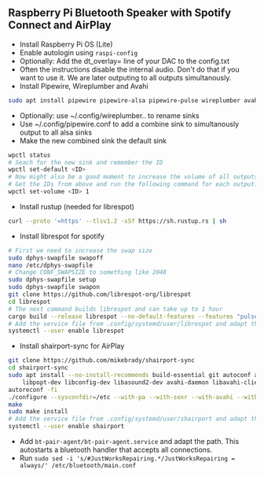 ## Raspberry Pi Bluetooth Speaker with Spotify Connect and AirPlay

- Install Raspberry Pi OS (Lite)
- Enable autologin using `raspi-config`
- Optionally: Add the dt_overlay= line of your DAC to the config.txt
- Often the instructions disable the internal audio. Don't do that if you want to use it. We are later outputing to all outputs simultanously.
- Install Pipewire, Wireplumber and Avahi
```sh
sudo apt install pipewire pipewire-alsa pipewire-pulse wireplumber avahi-daemon libpulse-dev
```
- Optionally: use ~/.config/wireplumber.. to rename sinks
- Use ~/.config/pipewire.conf to add a combine sink to simultanously output to all alsa sinks
- Make the new combined sink the default sink
```sh
wpctl status
# Seach for the new sink and remember the ID
wpctl set-default <ID>
# Now might also be a good moment to increase the volume of all outputs to 1.
# Get the IDs from above and run the following command for each output.
wpctl set-volume <ID> 1
```
- Install rustup (needed for librespot)
```sh
curl --proto '=https' --tlsv1.2 -sSf https://sh.rustup.rs | sh
```
- Install librespot for spotify
```sh
# First we need to increase the swap size
sudo dphys-swapfile swapoff
nano /etc/dphys-swapfile
# Change CONF_SWAPSIZE to something like 2048
sudo dphys-swapfile setup
sudo dphys-swapfile swapon
git clone https://github.com/librespot-org/librespot
cd librespot
# The next command builds librespot and can take up to 1 hour
cargo build --release librespot --no-default-features --features "pulseaudio-backend"
# Add the service file from .config/systemd/user/librespot and adapt the path
systemctl --user enable librespot
```
- Install shairport-sync for AirPlay
```sh
git clone https://github.com/mikebrady/shairport-sync
cd shairport-sync
sudo apt install --no-install-recommends build-essential git autoconf automake libtool \
    libpopt-dev libconfig-dev libasound2-dev avahi-daemon libavahi-client-dev libssl-dev libsoxr-dev
autoreconf -fi
./configure --sysconfdir=/etc --with-pa --with-soxr --with-avahi --with-ssl=openssl --with-systemd
make
sudo make install
# Add the service file from .config/systemd/user/shairport and adapt the path
systemctl --user enable shairport
```
- Add `bt-pair-agent/bt-pair-agent.service` and adapt the path. This autostarts a bluetooth handler that accepts all connections.
- Run `sudo sed -i 's/#JustWorksRepairing.*/JustWorksRepairing = always/' /etc/bluetooth/main.conf`
